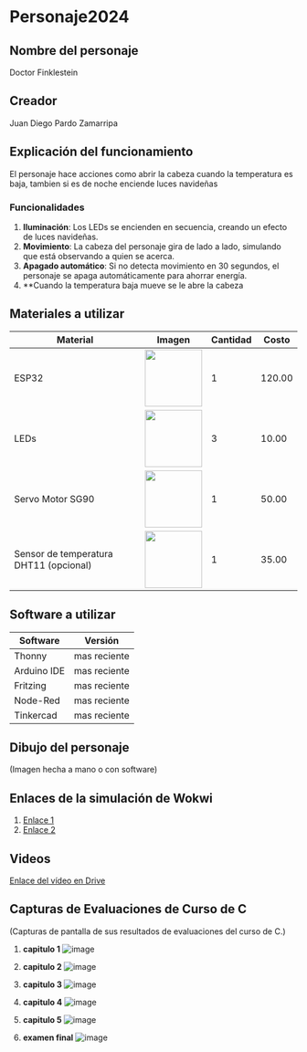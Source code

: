 # Personaje2024
## Nombre del personaje
Doctor Finklestein

## Creador
Juan Diego Pardo Zamarripa

## Explicación del funcionamiento
El personaje hace acciones como abrir la cabeza cuando la temperatura es baja, tambien si es de noche enciende luces navideñas

### Funcionalidades
1. **Iluminación**: Los LEDs se encienden en secuencia, creando un efecto de luces navideñas.
2. **Movimiento**: La cabeza del personaje gira de lado a lado, simulando que está observando a quien se acerca.
3. **Apagado automático**: Si no detecta movimiento en 30 segundos, el personaje se apaga automáticamente para ahorrar energía.
4. **Cuando la temperatura baja mueve se le abre la cabeza 

## Materiales a utilizar
| Material         | Imagen                                                                                   | Cantidad | Costo  |
|------------------|------------------------------------------------------------------------------------------|----------|--------|
| ESP32            | <img src="https://github.com/user-attachments/assets/0d280367-493e-4f7c-a587-36e1f822116b" width="100"/> | 1        | 120.00 |
| LEDs             | <img src="https://th.bing.com/th/id/R.6dcf491a3089fc411c478bbaed336999?rik=4ubuZTZEXMRwTQ&riu=http%3a%2f%2fluckyretail.com%2fUploadfile%2f004876%2f004876-1.jpg&ehk=RkF1gfrrn87J28E2GH8Rqs7Eoi4jmixTizMIljwKJQQ%3d&risl=&pid=ImgRaw&r=0" width="100"/> | 3        | 10.00  |
| Servo Motor SG90 |<img src="https://bestarduino.com/upload/201902/06/201902061139001202.jpg" width="100"/>| 1        | 50.00  |
| Sensor de temperatura DHT11 (opcional) |<img src="https://http2.mlstatic.com/sensor-de-temperatura-y-humedad-dht11-cjumpers-arduino-pic-D_NQ_NP_638466-MLM29979046786_042019-F.jpg" width="100"/>| 1        | 35.00  |

## Software a utilizar
| Software     | Versión |
|--------------|---------|
| Thonny       | mas reciente   |
| Arduino IDE  |   mas reciente |
| Fritzing     |        mas reciente |
| Node-Red     |    mas reciente      |
| Tinkercad    |   mas reciente       |

## Dibujo del personaje
(Imagen hecha a mano o con software)

## Enlaces de la simulación de Wokwi
1. [Enlace 1](https://wokwi.com/projects/410236335057475585)
2. [Enlace 2](https://wokwi.com/projects/409399282083552257)

## Videos
[Enlace del vídeo en Drive](https://drive.google.com/drive/folders/1n7p81OHyUUFjczIvOxejZtV15el7jEZ2?usp=sharing)

## Capturas de Evaluaciones de Curso de C
(Capturas de pantalla de sus resultados de evaluaciones del curso de C.)
1. **capitulo 1**
![image](https://github.com/user-attachments/assets/f0cc8f68-d4c4-4a66-87fb-a740716eefcc)
2. **capitulo 2**
   ![image](https://github.com/user-attachments/assets/77fabbdf-f80c-4bfd-bb2e-33f5dac61cc9)

4. **capitulo 3**
   ![image](https://github.com/user-attachments/assets/dbee5075-5294-4cf8-831f-45af58238d9d)

6. **capitulo 4**
   ![image](https://github.com/user-attachments/assets/9177de9e-37c5-45b8-bad0-ceef79ca33a6)

8. **capitulo 5**
   ![image](https://github.com/user-attachments/assets/d30633d8-cc01-426b-b856-d04a33729587)
9. **examen final**
    ![image](https://github.com/user-attachments/assets/7740cf79-35c5-44ed-bd93-c323446f830f)


